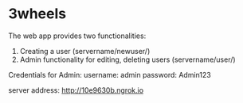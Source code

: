 # 3wheels

The web app provides two functionalities:

1) Creating a user (servername/newuser/)
2) Admin functionality for editing, deleting users (servername/user/)

Credentials for Admin:
username: admin
password: Admin123


server address: http://10e9630b.ngrok.io
